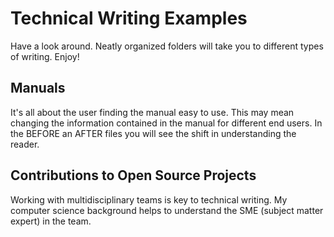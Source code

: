 # Technical Writing Examples
Have a look around. Neatly organized folders will take you to different types of writing. Enjoy!

## Manuals
It's all about the user finding the manual easy to use. This may mean changing the information contained
in the manual for different end users. In the BEFORE an AFTER files you will see the shift in understanding the reader. 

## Contributions to Open Source Projects
Working with multidisciplinary teams is key to technical writing. My computer science background helps to understand the SME (subject matter expert) in the team. 

